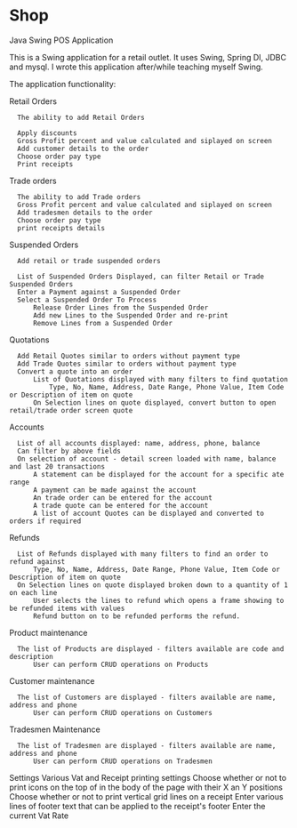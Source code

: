 # Shop
Java Swing POS Application

This is a Swing application for a retail outlet. It uses Swing, Spring DI, JDBC and mysql. I wrote this application after/while teaching myself Swing.

The application functionality:

  Retail Orders
    
      The ability to add Retail Orders
      
      Apply discounts
      Gross Profit percent and value calculated and siplayed on screen
      Add customer details to the order
      Choose order pay type
      Print receipts
    
  Trade orders
  
      The ability to add Trade orders
      Gross Profit percent and value calculated and siplayed on screen
      Add tradesmen details to the order
      Choose order pay type
      print receipts details
      
  Suspended Orders
  
      Add retail or trade suspended orders
      
      List of Suspended Orders Displayed, can filter Retail or Trade Suspended Orders
      Enter a Payment against a Suspended Order
      Select a Suspended Order To Process
          Release Order Lines from the Suspended Order
          Add new Lines to the Suspended Order and re-print
          Remove Lines from a Suspended Order
  
  Quotations
  
      Add Retail Quotes similar to orders without payment type
      Add Trade Quotes similar to orders without payment type
      Convert a quote into an order
          List of Quotations displayed with many filters to find quotation
              Type, No, Name, Address, Date Range, Phone Value, Item Code or Description of item on quote
          On Selection lines on quote displayed, convert button to open retail/trade order screen quote
  
  Accounts
  
      List of all accounts displayed: name, address, phone, balance
      Can filter by above fields
      On selection of account - detail screen loaded with name, balance and last 20 transactions
          A statement can be displayed for the account for a specific ate range
          A payment can be made against the account
          An trade order can be entered for the account
          A trade quote can be entered for the account
          A list of account Quotes can be displayed and converted to orders if required
  
  Refunds
  
      List of Refunds displayed with many filters to find an order to refund against
          Type, No, Name, Address, Date Range, Phone Value, Item Code or Description of item on quote
      On Selection lines on quote displayed broken down to a quantity of 1 on each line
          User selects the lines to refund which opens a frame showing to be refunded items with values
          Refund button on to be refunded performs the refund.
  
  Product maintenance
  
      The list of Products are displayed - filters available are code and description
          User can perform CRUD operations on Products
  
  Customer maintenance
  
      The list of Customers are displayed - filters available are name, address and phone
          User can perform CRUD operations on Customers
  
  Tradesmen Maintenance
  
      The list of Tradesmen are displayed - filters available are name, address and phone
          User can perform CRUD operations on Tradesmen
      
  Settings
      Various Vat and Receipt printing settings
          Choose whether or not to print icons on the top of in the body of the page with their X an Y positions
          Choose whether or not to print vertical grid lines on a receipt
          Enter various lines of footer text that can be applied to the receipt's footer
          Enter the current Vat Rate
